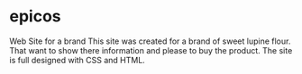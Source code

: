# epicos
Web Site for a brand
This site was created for a brand of sweet lupine flour. 
That want to show there information and please to buy the product.
The site is full designed with CSS and HTML.



